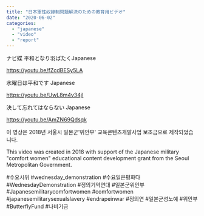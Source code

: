 ```yaml
---
title: "日本軍性奴隷制問題解決のための教育用ビデオ"
date: "2020-06-02"
categories: 
  - "japanese"
  - "video"
  - "report"
---
```


ナビ蝶 平和となり羽ばたくJapanese

https://youtu.be/fZcdBESy5LA

水曜日は平和です Japanese

https://youtu.be/UwL8m4v34jI

決して忘れてはならない Japanese

https://youtu.be/AmZN69Qdsqk

이 영상은 2018년 서울시 일본군'위안부' 교육콘텐츠개발사업 보조금으로 제작되었습니다.

This video was created in 2018 with support of the Japanese military "comfort women" educational content development grant from the Seoul Metropolitan Government.

#수요시위 #wednesday\_demonstration #수요일은평화다 #WednesdayDemonstration #정의기억연대 #일본군위안부 #Japanesemilitarycomfortwomen #comfortwomen #japanesemilitarysexualslavery #endrapeinwar #정의연 #일본군성노예 #위안부 #ButterflyFund #나비기금
